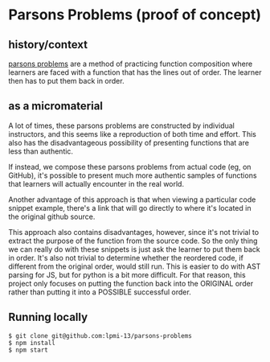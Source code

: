 # Parsons Problems (proof of concept)

## history/context

[parsons problems](https://www.computingatschool.org.uk/news_items/365) are a method of practicing function composition where learners are faced with a function that has the lines out of order. The learner then has to put them back in order. 

## as a micromaterial

A lot of times, these parsons problems are constructed by individual instructors, and this seems like a reproduction of both time and effort. This also has the disadvantageous possibility of presenting functions that are less than authentic.

If instead, we compose these parsons problems from actual code (eg, on GitHub), it's possible to present much more authentic samples of functions that learners will actually encounter in the real world.

Another advantage of this approach is that when viewing a particular code snippet example, there's a link that will go directly to where it's located in the original github source.

This approach also contains disadvantages, however, since it's not trivial to extract the purpose of the function from the source code. So the only thing we can really do with these snippets is just ask the learner to put them back in order. It's also not trivial to determine whether the reordered code, if different from the original order, would still run. This is easier to do with AST parsing for JS, but for python is a bit more difficult. For that reason, this project only focuses on putting the function back into the ORIGINAL order rather than putting it into a POSSIBLE successful order.


## Running locally

```
$ git clone git@github.com:lpmi-13/parsons-problems
$ npm install
$ npm start
```
 
